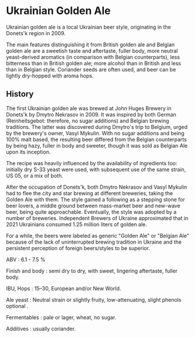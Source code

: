 # Ukrainian Golden Ale

Ukrainian golden ale is a local Ukrainian beer style, originating in the Donets'k region in 2009.

The main features distinguishing it from British golden ale and Belgian golden ale are a sweetish
taste and aftertaste, fuller body, more neutral yeast-derived aromatics (in comparison with
Belgian counterparts), less bitterness than in British golden ale; more alcohol than in British
and less than in Belgian style.
Coriander seeds are often used, and beer can be lightly dry-hopped with aroma hops.

## History

The first Ukrainian golden ale was brewed at John Huges Brewery in Donets'k by Dmytro Nekrasov in 2009.
It was inspired by both German (Reinheitsgebot: therefore, no sugar additions) and Belgian brewing
traditions.
The latter was discovered during Dmytro's trip to Belgium, urged by the brewery's owner, Vasyl Mykulin.
With no sugar additions and being 100% malt based, the resulting beer differed from the Belgian
counterparts by being hazy, fuller in body and sweeter, though it was sold as Belgian Ale upon
its inception.

The recipe was heavily influenced by the availability of ingredients too: initially dry S-33 yeast were used,
with subsequent use of the same strain, US 05, or a mix of both.

After the occupation of Donets'k, both Dmytro Nekrasov and Vasyl Mykulin had to flee the city and star
brewing at different breweries, taking the Golden Ale with them.
The style gained a following as a stepping stone for beer lovers, a middle ground between mass-market
beer and new-wave beer, being quite approachable.
Eventually, the style was adopted by a number of breweries.
Independent Brewers of Ukraine approximated that in 2021 Ukrainians consumed 1.25 million liters of
golden ale.

For a while, the beers were labeled as generic "Golden Ale" or "Belgian Ale" because of the lack of
uninterrupted brewing tradition in Ukraine and the persistent perception of foreign beers/styles
to be superior.

ABV : 6.1 - 7.5 %

Finish and body : semi dry to dry, with sweet, lingering aftertaste, fuller body.

IBU, Hops : 15–30, European and/or New World.

Ale yeast : Neutral strain or slightly fruity, low-attenuating, slight phenols optional .

Fermentables : pale or lager, wheat, no sugar.

Additives : usually coriander.
